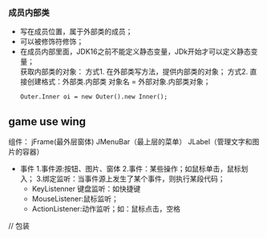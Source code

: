 ### 成员内部类 
* 写在成员位置，属于外部类的成员；
* 可以被修饰符修饰；
* 在成员内部里面，JDK16之前不能定义静态变量，JDk开始才可以定义静态变量；  
  获取内部类的对象：
   方式1. 在外部类写方法，提供内部类的对象；
   方式2. 直接创建格式：外部类.内部类 对象名 = 外部对象.内部类对象；
   ```
   Outer.Inner oi = new Outer().new Inner();

## game use wing 
组件：  jFrame(最外层窗体) JMenuBar（最上层的菜单） JLabel（管理文字和图片的容器）
* 事件
  1.事件源:按钮、图片、窗体
  2.事件：某些操作；如鼠标单击，鼠标划入；
  3.绑定监听：当事件源上发生了某个事件，则执行某段代码；
     * KeyListenner 键盘监听：如快捷键
     * MouseListener:鼠标监听；
     * ActionListener:动作监听；如：鼠标点击，空格
   


// 包装